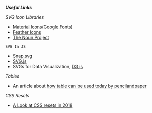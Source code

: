 ***Useful Links***

*SVG Icon Libraries*
- [Material Icons(Google Fonts)](https://fonts.google.com/icons)
- [Feather Icons](https://feathericons.com/)
- [The Noun Project](https://thenounproject.com/browse/icons/term/free/?iconspage=1)

`SVG In JS`

- [Snap.svg](http://snapsvg.io/)
- [SVG.js](https://svgjs.dev/docs/3.0/)
- SVGs for Data Visualization, [D3 js](https://d3js.org/)

*Tables*
- An article about [how table can be used today by pencilandpaper](https://pencilandpaper.io/articles/ux-pattern-analysis-enterprise-data-tables/)

*CSS Resets*
- [A Look at CSS resets in 2018](https://bitsofco.de/a-look-at-css-resets-in-2018/)